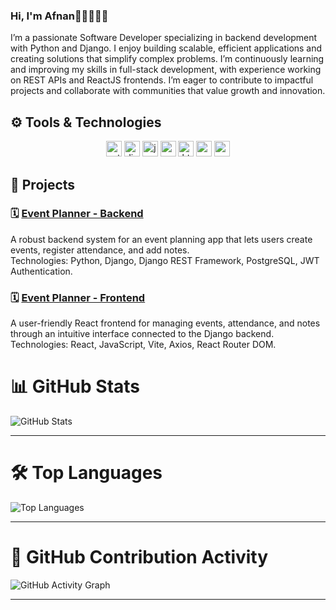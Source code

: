 ### Hi, I'm Afnan👋🏼👩🏻‍💻

I’m a passionate Software Developer specializing in backend development with Python and Django. I enjoy building scalable, efficient applications and creating solutions that simplify complex problems. I’m continuously learning and improving my skills in full-stack development, with experience working on REST APIs and ReactJS frontends. I’m eager to contribute to impactful projects and collaborate with communities that value growth and innovation.

## ⚙️ Tools & Technologies

<p align="center">
  <img src="https://cdn.jsdelivr.net/gh/devicons/devicon/icons/python/python-original.svg" height="25" alt="python" />
  <img src="https://cdn.jsdelivr.net/gh/devicons/devicon/icons/django/django-plain.svg" height="25" alt="django" />
  <img src="https://cdn.jsdelivr.net/gh/devicons/devicon/icons/javascript/javascript-original.svg" height="25" alt="javascript" />
  <img src="https://cdn.jsdelivr.net/gh/devicons/devicon/icons/react/react-original.svg" height="25" alt="react" />
  <img src="https://cdn.jsdelivr.net/gh/devicons/devicon/icons/html5/html5-original.svg" height="25" alt="html5" />
  <img src="https://cdn.jsdelivr.net/gh/devicons/devicon/icons/css3/css3-original.svg" height="25" alt="css3" />
  <img src="https://cdn.jsdelivr.net/gh/devicons/devicon/icons/postgresql/postgresql-original.svg" height="25" alt="postgresql" />
<!--   <img src="https://cdn.jsdelivr.net/gh/devicons/devicon/icons/git/git-original.svg" height="25" alt="git" /> -->
</p>

## 🚀 Projects

### 🗓️ [Event Planner - Backend](https://github.com/Afnan112/django-event-planner-backend)
A robust backend system for an event planning app that lets users create events, register attendance, and add notes.  
Technologies: Python, Django, Django REST Framework, PostgreSQL, JWT Authentication.

### 🗓️ [Event Planner - Frontend](https://github.com/Afnan112/react-event-planner-frontend.git)
A user-friendly React frontend for managing events, attendance, and notes through an intuitive interface connected to the Django backend.
Technologies: React, JavaScript, Vite, Axios, React Router DOM.


# 📊 GitHub Stats

![GitHub Stats](https://github-readme-stats.vercel.app/api?username=Afnan112&theme=radical&show_icons=true&count_private=true&include_all_commits=true&hide_border=false)

---

# 🛠️ Top Languages

![Top Languages](https://github-readme-stats.vercel.app/api/top-langs/?username=Afnan112&layout=compact&theme=radical&hide_border=false)

---

# 📅 GitHub Contribution Activity

![GitHub Activity Graph](https://activity-graph.herokuapp.com/graph?username=Afnan112&theme=radical&hide_border=false)

---


